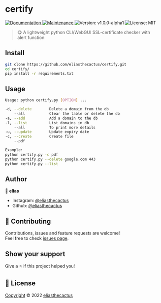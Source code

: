 
<h1 align="left">certify</h1>
<p>
  <a href="https://github.com/eliasthecactus/certify#readme" target="_blank">
    <img alt="Documentation" src="https://img.shields.io/badge/documentation-no-brightgreen.svg" />
  </a>
  <a href="https://github.com/eliasthecactus/certify/graphs/commit-activity" target="_blank">
    <img alt="Maintenance" src="https://img.shields.io/badge/Maintained%3F-yes-green.svg" />
  </a>
  <img alt="Version: v1.0.0-alpha1" src="https://img.shields.io/badge/version-v1.0.0--alpha1-blue" />
  <img alt="License: MIT" src="https://img.shields.io/github/license/eliasthecactus/certify" />
</p>

> 😋 A lightweight python CLI/WebGUI SSL-certificate checker with alert function

## Install

```sh
git clone https://github.com/eliasthecactus/certify.git
cd certify/
pip install -r requirements.txt
```

## Usage

```sh
Usage: python certify.py [OPTION] ...

-d, --delete        Delete a domain from the db
    --all           Clear the table or delete the db
-a, --add           Add a domain to the db
-l, --list          List domains in db
    --all           To print more details
-u, --update        Update expiry date
-c, --create        Create file
    --pdf

Example:
python certify.py -c pdf
python certify.py --delete google.com 443
python certify.py --list
```

## Author

👤 **elias**

* Instagram: [@eliasthecactus](https://instagram.com/eliasthecactus)
* Github: [@eliasthecactus](https://github.com/eliasthecactus)

## 🤝 Contributing

Contributions, issues and feature requests are welcome!<br />Feel free to check [issues page](https://github.com/eliasthecactus/certify/issues).

## Show your support

Give a ⭐️ if this project helped you!

## 📝 License

[Copyright](https://github.com/eliasthecactus/certify/blob/main/LICENSE) © 2022 [eliasthecactus](https://github.com/eliasthecactus)
